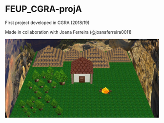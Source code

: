 # FEUP_CGRA-projA
First project developed in CGRA (2018/19)

Made in collaboration with Joana Ferreira (@joanaferreira0011)

![Cena final](cenaFinal.jpg)
